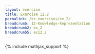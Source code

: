 ```yaml
---
layout: exercise
title: Exercise 12.2
permalink: /kr-exercises/ex_2/
breadcrumb: 12-Knowledge-Representation
breadcrumb2: ex_2
breadcrumb5: ex12.2
---
```


{% include mathjax_support %}

